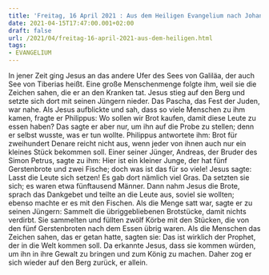 ```yaml
---
title: 'Freitag, 16 April 2021 : Aus dem Heiligen Evangelium nach Johannes - Joh 6,1-15.'
date: 2021-04-15T17:47:00.001+02:00
draft: false
url: /2021/04/freitag-16-april-2021-aus-dem-heiligen.html
tags: 
- EVANGELIUM
---
```


In jener Zeit ging Jesus an das andere Ufer des Sees von Galiläa, der auch See von Tiberias heißt. Eine große Menschenmenge folgte ihm, weil sie die Zeichen sahen, die er an den Kranken tat. Jesus stieg auf den Berg und setzte sich dort mit seinen Jüngern nieder. Das Pascha, das Fest der Juden, war nahe. Als Jesus aufblickte und sah, dass so viele Menschen zu ihm kamen, fragte er Philippus: Wo sollen wir Brot kaufen, damit diese Leute zu essen haben? Das sagte er aber nur, um ihn auf die Probe zu stellen; denn er selbst wusste, was er tun wollte. Philippus antwortete ihm: Brot für zweihundert Denare reicht nicht aus, wenn jeder von ihnen auch nur ein kleines Stück bekommen soll. Einer seiner Jünger, Andreas, der Bruder des Simon Petrus, sagte zu ihm: Hier ist ein kleiner Junge, der hat fünf Gerstenbrote und zwei Fische; doch was ist das für so viele! Jesus sagte: Lasst die Leute sich setzen! Es gab dort nämlich viel Gras. Da setzten sie sich; es waren etwa fünftausend Männer. Dann nahm Jesus die Brote, sprach das Dankgebet und teilte an die Leute aus, soviel sie wollten; ebenso machte er es mit den Fischen. Als die Menge satt war, sagte er zu seinen Jüngern: Sammelt die übriggebliebenen Brotstücke, damit nichts verdirbt. Sie sammelten und füllten zwölf Körbe mit den Stücken, die von den fünf Gerstenbroten nach dem Essen übrig waren. Als die Menschen das Zeichen sahen, das er getan hatte, sagten sie: Das ist wirklich der Prophet, der in die Welt kommen soll. Da erkannte Jesus, dass sie kommen würden, um ihn in ihre Gewalt zu bringen und zum König zu machen. Daher zog er sich wieder auf den Berg zurück, er allein.